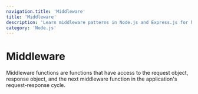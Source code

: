 ```yaml
---
navigation.title: 'Middleware'
title: 'Middleware'
description: 'Learn middleware patterns in Node.js and Express.js for handling requests, responses, authentication, logging, and error handling.'
category: 'Node.js'
---
```


# Middleware

Middleware functions are functions that have access to the request object, response object, and the next middleware function in the application's request-response cycle.